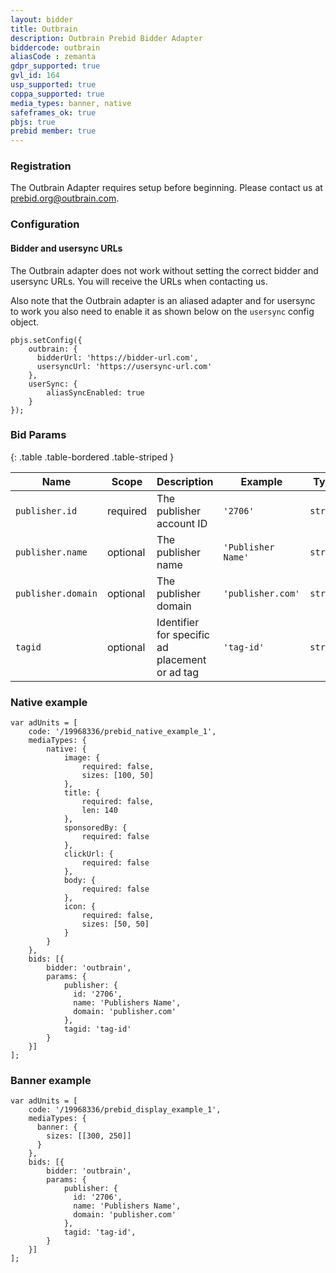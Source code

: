 ```yaml
---
layout: bidder
title: Outbrain
description: Outbrain Prebid Bidder Adapter
biddercode: outbrain
aliasCode : zemanta
gdpr_supported: true
gvl_id: 164
usp_supported: true
coppa_supported: true
media_types: banner, native
safeframes_ok: true
pbjs: true
prebid member: true
---
```


### Registration

The Outbrain Adapter requires setup before beginning. Please contact us at prebid.org@outbrain.com.

### Configuration

#### Bidder and usersync URLs

The Outbrain adapter does not work without setting the correct bidder and usersync URLs.
You will receive the URLs when contacting us.

Also note that the Outbrain adapter is an aliased adapter and for usersync to work you also need to enable it as shown below 
on the `usersync` config object.
```
pbjs.setConfig({
    outbrain: {
      bidderUrl: 'https://bidder-url.com',
      usersyncUrl: 'https://usersync-url.com'
    },
    userSync: {
        aliasSyncEnabled: true
    }
});
```

### Bid Params

{: .table .table-bordered .table-striped }

| Name               | Scope    | Description                                       | Example                | Type     |
|--------------------|----------|---------------------------------------------------|------------------------|----------|
| `publisher.id`     | required | The publisher account ID                          | `'2706'`               | `string` |
| `publisher.name`   | optional | The publisher name                                | `'Publisher Name'`     | `string` |
| `publisher.domain` | optional | The publisher domain                              | `'publisher.com'`      | `string` |
| `tagid`            | optional | Identifier for specific ad placement or ad tag    | `'tag-id'`             | `string` |

### Native example

```
var adUnits = [
    code: '/19968336/prebid_native_example_1',
    mediaTypes: {
        native: {
            image: {
                required: false,
                sizes: [100, 50]
            },
            title: {
                required: false,
                len: 140
            },
            sponsoredBy: {
                required: false
            },
            clickUrl: {
                required: false
            },
            body: {
                required: false
            },
            icon: {
                required: false,
                sizes: [50, 50]
            }
        }
    },
    bids: [{
        bidder: 'outbrain',
        params: {
            publisher: {
              id: '2706',
              name: 'Publishers Name',
              domain: 'publisher.com'
            },
            tagid: 'tag-id'
        }
    }]
];
```

### Banner example
```
var adUnits = [
    code: '/19968336/prebid_display_example_1',
    mediaTypes: {
      banner: {
        sizes: [[300, 250]]
      } 
    },
    bids: [{
        bidder: 'outbrain',
        params: {
            publisher: {
              id: '2706',
              name: 'Publishers Name',
              domain: 'publisher.com'
            },
            tagid: 'tag-id',
        }
    }]
];
```
